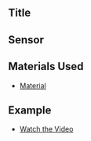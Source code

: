 ## Title

## Sensor


## Materials Used
- [Material](https://pip.pypa.io/en/stable/)

    
## Example
- [Watch the Video](https://www.goprogro.com/)